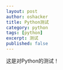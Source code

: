 ```yaml
---
layout: post 
author: oshacker
title: Python测试
category: python
tags: [python]
excerpt: 测试
published: false
---
```


这是对Python的测试！
